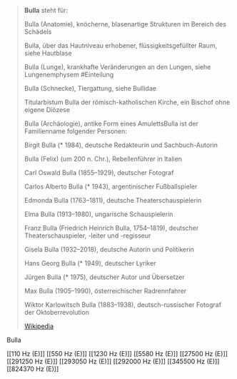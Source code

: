 > **Bulla** steht für:
>
> 
>
> Bulla (Anatomie), knöcherne, blasenartige Strukturen im Bereich des Schädels
>
> Bulla, über das Hautniveau erhobener, flüssigkeitsgefüllter Raum, siehe Hautblase
>
> Bulla (Lunge), krankhafte Veränderungen an den Lungen, siehe Lungenemphysem #Einteilung
>
> Bulla (Schnecke), Tiergattung, siehe Bullidae
>
> Titularbistum Bulla der römisch-katholischen Kirche, ein Bischof ohne eigene Diözese
>
> Bulla (Archäologie), antike Form eines AmulettsBulla ist der Familienname folgender Personen:
>
> 
>
> Birgit Bulla (* 1984), deutsche Redakteurin und Sachbuch-Autorin
>
> Bulla (Felix) (um 200 n. Chr.), Rebellenführer in Italien
>
> Carl Oswald Bulla (1855–1929), deutscher Fotograf
>
> Carlos Alberto Bulla (* 1943), argentinischer Fußballspieler
>
> Edmonda Bulla (1763–1811), deutsche Theaterschauspielerin
>
> Elma Bulla (1913–1980), ungarische Schauspielerin
>
> Franz Bulla (Friedrich Heinrich Bulla, 1754–1819), deutscher Theaterschauspieler, -leiter und -regisseur
>
> Gisela Bulla (1932–2018), deutsche Autorin und Politikerin
>
> Hans Georg Bulla (* 1949), deutscher Lyriker
>
> Jürgen Bulla (* 1975), deutscher Autor und Übersetzer
>
> Max Bulla (1905–1990), österreichischer Radrennfahrer
>
> Wiktor Karlowitsch Bulla (1883–1938), deutsch-russischer Fotograf der Oktoberrevolution
>
> [Wikipedia](https://de.wikipedia.org/wiki/Bulla)

Bulla

[[110 Hz (E)]]
[[550 Hz (E)]]
[[1230 Hz (E)]]
[[5580 Hz (E)]]
[[27500 Hz (E)]]
[[291250 Hz (E)]]
[[293050 Hz (E)]]
[[292000 Hz (E)]]
[[345500 Hz (E)]]
[[824370 Hz (E)]]